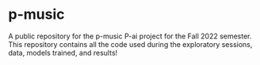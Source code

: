 # p-music
A public repository for the p-music P-ai project for the Fall 2022 semester. This repository contains all the code used during the exploratory sessions, data, models trained, and results!
